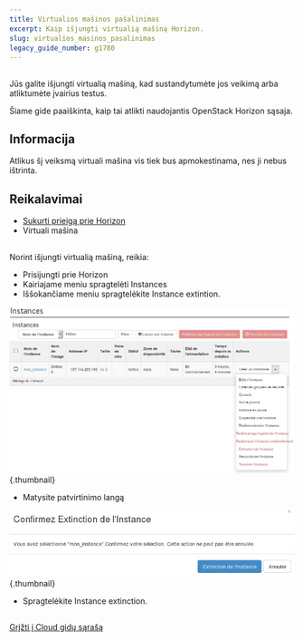 ```yaml
---
title: Virtualios mašinos pašalinimas
excerpt: Kaip išjungti virtualią mašiną Horizon.
slug: virtualios_masinos_pasalinimas
legacy_guide_number: g1780
---
```



## 
Jūs galite išjungti virtualią mašiną, kad sustandytumėte jos veikimą arba atliktumėte įvairius testus.

Šiame gide paaiškinta, kaip tai atlikti naudojantis OpenStack Horizon sąsaja.

## Informacija
Atlikus šį veiksmą virtuali mašina vis tiek bus apmokestinama, nes ji nebus ištrinta.


## Reikalavimai

- [Sukurti prieigą prie Horizon]({legacy}1773)
- Virtuali mašina




## 
Norint išjungti virtualią mašiną, reikia:


- Prisijungti prie Horizon
- Kairiajame meniu spragtelėti Instances
- Iššokančiame meniu spragtelėkite Instance extintion.



![](images/img_2654.jpg){.thumbnail}

- Matysite patvirtinimo langą



![](images/img_2655.jpg){.thumbnail}

- Spragtelėkite Instance extinction.




## 
[Grįžti į Cloud gidų sąrašą]({legacy}1785)

